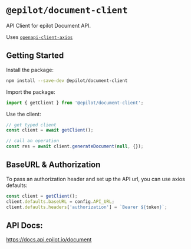# `@epilot/document-client`

API Client for epilot Document API.

Uses [`openapi-client-axios`](https://github.com/openapistack/openapi-client-axios)

## Getting Started

Install the package:

```bash
npm install --save-dev @epilot/document-client
```

Import the package:

```typescript
import { getClient } from '@epilot/document-client';
```

Use the client:
```typescript
// get typed client
const client = await getClient();

// call an operation
const res = await client.generateDocument(null, {});
```

## BaseURL & Authorization

To pass an authorization header and set up the API url, you can use axios
defaults:

```typescript
const client = getClient();
client.defaults.baseURL = config.API_URL;
client.defaults.headers['authorization'] = `Bearer ${token}`;
```

## API Docs:

https://docs.api.epilot.io/document
